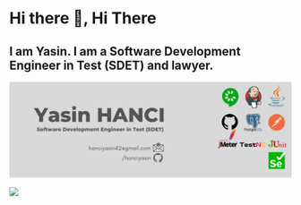 # Hi there 👋, Hi There
## I am Yasin. I am a Software Development Engineer in Test (SDET) and lawyer. 
![I am Yasin. I am a Software Development Engineer in Test (SDET) and lawyer. ](https://github.com/hanciyasin/hanciyasin/blob/main/AFISH.png)

![](https://komarev.com/ghpvc/?username=your-github-username)





